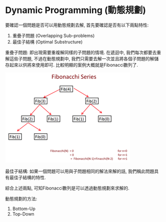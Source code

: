 # Dynamic Programming \(動態規劃\)

要確認一個問題是否可以用動態規劃去解, 首先要確認是否有以下兩點特性:

1. 重疊子問題 \(Overlapping Sub-problems\)
2. 最佳子結構 \(Optimal Substructure\)

重疊子問題: 即出現需要重複解同樣的子問題的情境. 在遞迴中, 我們每次都要去重解這些子問題, 不過在動態規劃中, 我們只需要去解一次並且將各個子問題的解儲存起來以供將來使用即可. 比較明顯的案例大概就是Fibonacci數列了.

![](/assets/Fibonacci.png)

最佳子結構: 如果一個問題可以用與子問題相同的解法來解的話, 我們稱此問題具有最佳子結構的特性.

綜合上述兩點, 可知Fibonacci數列是可以透過動態規劃來求解的.

動態規劃的方法:

1. Bottom-Up
2. Top-Down



